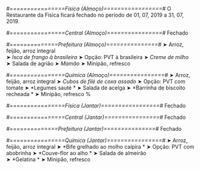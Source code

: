 
*#================Física (Almoço)=================#*
O Restaurante da Física ficará fechado no período de 01, 07, 2019 a 31, 07, 2019.

*#================Central (Almoço)================#*
Fechado


*#==============Prefeitura (Almoço)===============#*
➤ Arroz, feijão, arroz integral  
➤ *Isca de frango à brasileira*
➤ Opção: PVT à brasileira 
➤ *Creme de milho*
➤ Salada de agrião
➤ *Mamão*
➤ Minipão, refresco 

*#================Química (Almoço)================#*
➤ Arroz, feijão, arroz integral
➤ *Cubos de filé de coxa assado*
➤ Opção: PVT com tomate 
➤ *Legumes sauté *
➤ Salada de acelga
➤ *Barrinha de biscoito recheada *
➤ Minipão, refresco
%

*#================Física (Jantar)=================#*
Fechado

*#================Central (Jantar)================#*
Fechado


*#==============Prefeitura (Jantar)===============#*
Fechado

*#================Química (Jantar)================#*
➤ Arroz, feijão, arroz integral
➤ *Bife grelhado ao molho caipira *
➤ Opção: PVT com abobrinha 
➤ *Couve-flor ao alho *
➤ Salada de almeirão   
➤ *Gelatina  *
➤ Minipão, refresco
